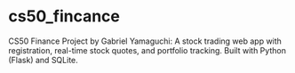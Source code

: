 # cs50_fincance
CS50 Finance Project by Gabriel Yamaguchi: A stock trading web app with registration, real-time stock quotes, and portfolio tracking. Built with Python (Flask) and SQLite.
